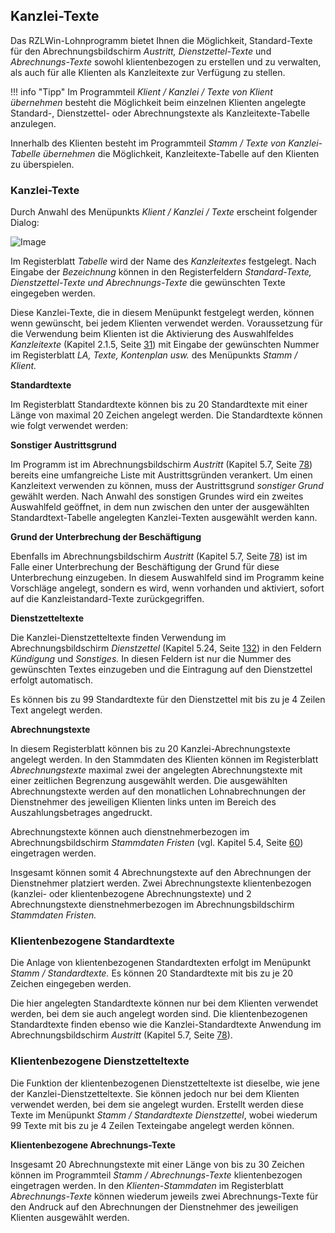 ## Kanzlei-Texte

Das RZLWin-Lohnprogramm bietet Ihnen die Möglichkeit, Standard-Texte für den Abrechnungsbildschirm *Austritt, Dienstzettel-Texte* und *Abrechnungs-Texte* sowohl klientenbezogen zu erstellen und zu verwalten, als auch für alle Klienten als Kanzleitexte zur Verfügung zu stellen.

!!! info "Tipp"
    Im Programmteil *Klient / Kanzlei / Texte von Klient übernehmen* besteht die Möglichkeit beim einzelnen Klienten angelegte Standard-, Dienstzettel- oder Abrechnungstexte als Kanzleitexte-Tabelle anzulegen.

Innerhalb des Klienten besteht im Programmteil *Stamm / Texte von Kanzlei-Tabelle übernehmen* die Möglichkeit, Kanzleitexte-Tabelle auf den Klienten zu überspielen.

### Kanzlei-Texte

Durch Anwahl des Menüpunkts *Klient / Kanzlei / Texte* erscheint
folgender Dialog:

![Image](<img/image171.png>)

Im Registerblatt *Tabelle* wird der Name des *Kanzleitextes* festgelegt. Nach Eingabe der *Bezeichnung* können in den Registerfeldern *Standard-Texte,* *Dienstzettel-Texte* *und Abrechnungs-Texte* die gewünschten Texte eingegeben werden.

Diese Kanzlei-Texte, die in diesem Menüpunkt festgelegt werden, können wenn gewünscht, bei jedem Klienten verwendet werden. Voraussetzung für die Verwendung beim Klienten ist die Aktivierung des Auswahlfeldes *Kanzleitexte* (Kapitel 2.1.5, Seite [31](#registerblatt-la-formeln-texte-kontenplan-beiträge-währung)) mit Eingabe der gewünschten Nummer im Registerblatt *LA, Texte, Kontenplan usw.* des Menüpunkts *Stamm / Klient.*

**Standardtexte**

Im Registerblatt Standardtexte können bis zu 20 Standardtexte mit einer Länge von maximal 20 Zeichen angelegt werden. Die Standardtexte können wie folgt verwendet werden:

**Sonstiger Austrittsgrund**

Im Programm ist im Abrechnungsbildschirm *Austritt* (Kapitel 5.7, Seite [78](#austritt)) bereits eine umfangreiche Liste mit Austrittsgründen verankert. Um einen Kanzleitext verwenden zu können, muss der Austrittsgrund *sonstiger Grund* gewählt werden. Nach Anwahl des sonstigen Grundes wird ein zweites Auswahlfeld geöffnet, in dem nun zwischen den unter der ausge­wählten Standardtext-Tabelle angelegten Kanzlei-Texten ausgewählt werden kann.

**Grund der Unterbrechung der Beschäftigung**

Ebenfalls im Abrechnungsbildschirm *Austritt* (Kapitel 5.7, Seite [78](#austritt)) ist im Falle einer Unterbrechung der Beschäftigung der Grund für diese Unterbrechung einzugeben. In diesem Auswahlfeld sind im Programm keine Vorschläge angelegt, sondern es wird, wenn vorhanden und aktiviert, sofort auf die Kanzleistandard-Texte zurückgegriffen.

**Dienstzetteltexte**

Die Kanzlei-Dienstzetteltexte finden Verwendung im Abrechnungsbildschirm *Dienstzettel* (Kapitel 5.24, Seite [132](#dienstzettel)) in den Feldern *Kündigung* und *Sonstiges.* In diesen Feldern ist nur die Nummer des gewünschten Textes einzugeben und die Eintragung auf den Dienstzettel erfolgt automatisch.

Es können bis zu 99 Standardtexte für den Dienstzettel mit bis zu je 4 Zeilen Text angelegt werden.

**Abrechnungstexte**

In diesem Registerblatt können bis zu 20 Kanzlei-Abrechnungstexte angelegt werden. In den Stammdaten des Klienten können im Registerblatt *Abrechnungstexte* maximal zwei der angelegten Abrechnungstexte mit einer zeitlichen Begrenzung ausgewählt werden. Die ausgewählten Abrechnungstexte werden auf den monatlichen Lohnabrechnungen der Dienstnehmer des jeweiligen Klienten links unten im Bereich des Auszahlungsbetrages angedruckt.

Abrechnungstexte können auch dienstnehmerbezogen im Abrechnungsbildschirm *Stammdaten* *Fristen* (vgl. Kapitel 5.4, Seite [60](#stammdaten-fristen)) eingetragen werden.

Insgesamt können somit 4 Abrechnungstexte auf den Abrechnungen der Dienstnehmer platziert werden. Zwei Abrechnungstexte klientenbezogen (kanzlei- oder klientenbezogene Abrechnungstexte) und 2 Abrechnungstexte dienstnehmerbezogen im Abrechnungsbildschirm *Stammdaten* *Fristen.*

### Klientenbezogene Standardtexte

Die Anlage von klientenbezogenen Standardtexten erfolgt im Menüpunkt *Stamm / Standardtexte.* Es können 20 Standardtexte mit bis zu je 20 Zeichen eingegeben werden.

Die hier angelegten Standardtexte können nur bei dem Klienten verwendet werden, bei dem sie auch angelegt worden sind. Die klientenbezogenen Standardtexte finden ebenso wie die Kanzlei-Standardtexte Anwendung im Abrechnungsbildschirm *Austritt* (Kapitel 5.7, Seite [78](#austritt)).

### Klientenbezogene Dienstzetteltexte

Die Funktion der klientenbezogenen Dienstzetteltexte ist dieselbe, wie jene der Kanzlei-Dienstzetteltexte. Sie können jedoch nur bei dem Klienten verwendet werden, bei dem sie angelegt wurden. Erstellt werden diese Texte im Menüpunkt *Stamm / Standardtexte Dienstzettel*, wobei wiederum 99 Texte mit bis zu je 4 Zeilen Texteingabe angelegt werden können.

**Klientenbezogene Abrechnungs-Texte**

Insgesamt 20 Abrechnungstexte mit einer Länge von bis zu 30 Zeichen können im Programmteil *Stamm / Abrechnungs-Texte* klientenbezogen eingetragen werden. In den *Klienten-Stammdaten* im Registerblatt *Abrechnungs-Texte* können wiederum jeweils zwei Abrechnungs-Texte für den Andruck auf den Abrechnungen der Dienstnehmer des jeweiligen Klienten ausgewählt werden.